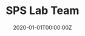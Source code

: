 ---
title: "SPS Lab Team"
summary: "Past and present members of the lab." 
date: "2020-01-01T00:00:00Z"
type: "widget_page"
---